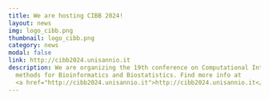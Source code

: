 ```yaml
---
title: We are hosting CIBB 2024!
layout: news
img: logo_cibb.png
thumbnail: logo_cibb.png
category: news
modal: false
link: http://cibb2024.unisannio.it
description: We are organizing the 19th conference on Computational Intelligence
  methods for Bioinformatics and Biostatistics. Find more info at
  <a href="http://cibb2024.unisannio.it">http://cibb2024.unisannio.it</a>!
---
```

